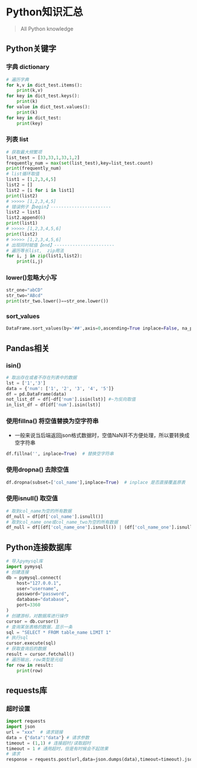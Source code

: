 # Python知识汇总

> All Python knowledge
## Python关键字
### 字典 dictionary

```python
# 遍历字典
for k,v in dict_test.items():
	print(k,v)
for key in dict_test.keys():
	print(k)
for value in dict_test.values():
	print(k)
for key in dict_test:
	print(key)
```
### 列表 list
```python
# 获取最大频繁项
list_test = [33,33,1,33,1,2]
frequently_num = max(set(list_test),key=list_test.count)
print(frequently_num)
# list循环取值
list1 = [1,2,3,4,5]
list2 = []
list2 = [i for i in list1]
print(list2)
# >>>>> [1,2,3,4,5]
# 错误例子【begin】-----------------------
list2 = list1
list2.append(6)
print(list1)
# >>>>> [1,2,3,4,5,6]
print(list2)
# >>>>> [1,2,3,4,5,6]
# 出现同时赋值【end】-----------------------
# 遍历等长list,  zip用法
for i, j in zip(list1,list2):
	print(i,j)
```
### lower()忽略大小写
```python
str_one="abCD"
str_two="ABcd"
print(str_two.lower()==str_one.lower())
```
### sort_values
```python
DataFrame.sort_values(by='##',axis=0,ascending=True inplace=False, na_position='last')  # 列，升降排序，替换，缺失值
```

## Pandas相关
### isin()
```python
# 取出存在或者不存在列表中的数据
lst = ['1','3']
data = {'num': ['1', '2', '3', '4', '5']}
df = pd.DataFrame(data)
not_list_df = df[~df['num'].isin(lst)] #~为反向取值 
in_list_df = df[df['num'].isin(lst)]
```
### 使用fillna() 将空值替换为空字符串
- 一般来说当后端返回json格式数据时，空值NaN并不方便处理，所以要转换成空字符串
```python
df.fillna('', inplace=True)  # 替换空字符串
```
### 使用dropna() 去除空值
```python
df.dropna(subset=['col_name'],inplace=True)  # inplace 是否直接覆盖原表
```
### 使用isnull() 取空值
```python
# 取到col_name为空的所有数据
df_null = df[df['col_name'].isnull()]
# 取到col_name_one或col_name_two为空的所有数据
df_null = df[(df['col_name_one'].isnull()) | (df['col_name_one'].isnull())]
```
## Python连接数据库
```python
# 导入pymysql库
import pymysql
# 创建连接
db = pymysql.connect(
    host="127.0.0.1",
    user="username",
    password="password",
    database="database",
    port=3360
)
# 创建游标，对数据库进行操作
cursor = db.cursor()
# 查询某张表格的数据，显示一条
sql = "SELECT * FROM table_name LIMIT 1"
# 执行sql
cursor.execute(sql)
# 获取查询后的数据
result = cursor.fetchall()
# 遍历输出，row类型是元组
for row in result:
	print(row)
```
## requests库
### 超时设置
```python
import requests
import json
url = "xxx"  # 请求链接
data = {"data":"data"} # 请求参数
timeout = (1,1) # 连接超时/读取超时 
timeout = 1 # 通用超时，但是有时候会不起效果
# 请求
response = requests.post(url,data=json.dumps(data),timeout=timeout).json()
```
